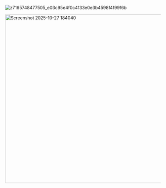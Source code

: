 
![z7165748477505_e03c95e4f0c4133e0e3b4598f4f99f6b](https://github.com/user-attachments/assets/efe33847-e521-4cf2-acab-b2f3db0280f9)

<img width="939" height="545" alt="Screenshot 2025-10-27 184040" src="https://github.com/user-attachments/assets/570efecd-6d76-48f9-b06a-8a0174e7a354" />
